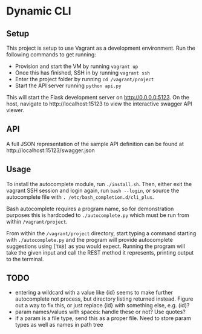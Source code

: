 # Dynamic CLI

## Setup

This project is setup to use Vagrant as a development environment.  Run the following commands to get running:

* Provision and start the VM by running `vagrant up`
* Once this has finished, SSH in by running `vagrant ssh`
* Enter the project folder by running `cd /vagrant/project`
* Start the API server running `python api.py`

This will start the Flask development server on http://0.0.0.0:5123.  On the host, navigate to http://localhost:15123 to view the interactive swagger API viewer.

## API

A full JSON representation of the sample API definition can be found at http://localhost:15123/swagger.json

## Usage

To install the autocomplete module, run `./install.sh`. Then, either exit the vagrant SSH session and login again, run `bash --login`, or source the autocomplete file with `. /etc/bash_completion.d/cli_plus`.

Bash autocomplete requires a program name, so for demonstration purposes this is hardcoded to `./autocomplete.py` which must be run from within `/vagrant/project`.

From within the `/vagrant/project` directory, start typing a command starting with `./autocomplete.py` and the program will provide autocomplete suggestions using `[TAB]` as you would expect.  Running the program will take the given input and call the REST method it represents, printing output to the terminal.

## TODO

* entering a wildcard with a value like {id} seems to make further autocomplete not process, but directory listing returned instead.  Figure out a way to fix this, or just replace {id} with something else, e.g. (id)?
* param names/values with spaces: handle these or not?  Use quotes?
* if a param is a file type, send this as a proper file.  Need to store param types as well as names in path tree
